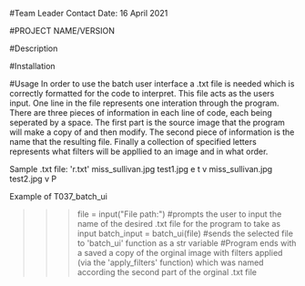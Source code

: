 #Team Leader Contact
Date: 16 April 2021

#PROJECT NAME/VERSION

#Description

#Installation

#Usage
In order to use the batch user interface a .txt file is needed which is correctly formatted for the code to interpret.
This file acts as the users input. One line in the file represents one interation through the program. There are three pieces of information 
in each line of code, each being seperated by a space. The first part is the source image that the program will make a copy of and then modify. 
The second piece of information is the name that the resulting file. Finally a collection of specified letters represents what filters 
will be appllied to an image and in what order.

Sample .txt file: 'r.txt'
miss_sullivan.jpg test1.jpg e t v
miss_sullivan.jpg test2.jpg  v P

Example of T037_batch_ui
>>> file = input("File path:") #prompts the user to input the name of the desired .txt file for the program to take as input
>>> batch_input = batch_ui(file) #sends the selected file to 'batch_ui' function as a str variable
>>> #Program ends with a saved a copy of the orginal image with filters applied (via the 'apply_filters' function) which was named according the second part of the orginal .txt     file
